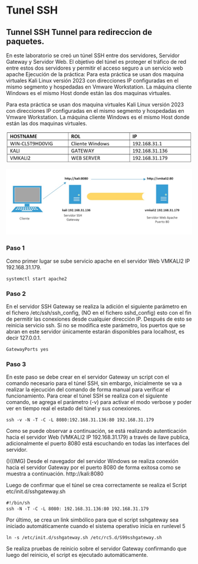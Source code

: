 # Tunel SSH


## Tunnel SSH Tunnel para redireccion de paquetes.

En este laboratorio se creó un túnel SSH entre dos servidores, Servidor Gateway y Servidor Web. El objetivo del túnel es proteger el tráfico de red entre estos dos servidores y permitir el acceso seguro a un servicio web apache
Ejecución de la práctica:
Para esta práctica se usan dos maquina virtuales Kali Linux versión 2023 con direcciones IP configuradas en el mismo segmento y hospedadas en Vmware Workstation.
La máquina cliente Windows es el mismo Host donde están las dos maquinas virtuales.


Para esta práctica se usan dos maquina virtuales Kali Linux versión 2023 con direcciones IP configuradas en el mismo segmento y hospedadas en Vmware Workstation.
La máquina cliente Windows es el mismo Host donde están las dos maquinas virtuales.


<p align="center">
<img src="https://raw.githubusercontent.com/CesarBeltran/Tunel-SSH/main/Img/Tabla_Srv.jpg" width="740" />
</p>


<p align="center">
<img src="https://raw.githubusercontent.com/CesarBeltran/Tunel-SSH/main/Img/Diagrama.jpg" width="740" />
</p>

### Paso 1
Como primer lugar se sube servicio apache en el servidor Web VMKALI2 IP 192.168.31.179.

	systemctl start apache2
	

### Paso 2
En el servidor SSH Gateway se realiza la adición el siguiente parámetro en el fichero /etc/ssh/ssh_config, (NO en el fichero sshd_config) esto con el fin de permitir las conexiones desde cualquier dirección IP. Después de esto se reinicia servicio ssh.
Si no se modifica este parámetro, los puertos que se abran en este servidor únicamente estarán disponibles para localhost, es decir 127.0.0.1. 

	GatewayPorts yes
	

### Paso 3
En este paso se debe crear en el servidor Gateway un script con el comando necesario para el túnel SSH, sin embargo, inicialmente se va a realizar la ejecución del comando de forma manual para verificar el funcionamiento.
Para crear el túnel SSH se realiza con el siguiente comando, se agrega el parámetro (-v) para activar el modo verbose y poder ver en tiempo real el estado del túnel y sus conexiones.

	ssh -v -N -T -C -L 8080:192.168.31.136:80 192.168.31.179


Como se puede observar a continuación, se está realizando autenticación hacia el servidor Web (VMKALI2 IP 192.168.31.179) a través de llave publica, adicionalmente el puerto 8080 está escuchando en todas las interfaces del servidor.


()((IMG)
Desde el navegador del servidor Windows se realiza conexión hacia el servidor Gateway por el puerto 8080 de forma exitosa como se muestra a continuación.
http://kali:8080 

Luego de confirmar que el túnel se crea correctamente se realiza el Script etc/init.d/sshgateway.sh
	
	#!/bin/sh
	ssh -N -T -C -L 8080: 192.168.31.136:80 192.168.31.179

Por último, se crea un link simbólico para que el script sshgateway sea iniciado automáticamente cuando el sistema operativo inicia en runlevel 5

	ln -s /etc/init.d/sshgateway.sh /etc/rc5.d/S99sshgateway.sh


Se realiza pruebas de reinicio sobre el servidor Gateway confirmando que luego del reinicio, el script es ejecutado automáticamente.


